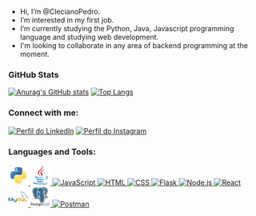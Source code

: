 - Hi, I’m @ClecianoPedro.
- I’m interested in my first job.
- I’m currently studying the Python, Java, Javascript programming language and studying web development.
- I'm looking to collaborate in any area of ​​backend programming at the moment.

### GitHub Stats
[![Anurag's GitHub stats](https://github-readme-stats.vercel.app/api?username=ClecianoPedro&show_icons=true&theme=radical)](https://github.com/ClecianoPedro/) [![Top Langs](https://github-readme-stats.vercel.app/api/top-langs/?username=ClecianoPedro&layout=compact&theme=radical)](https://github.com/ClecianoPedro/)


### Connect with me:
<p align="left">
<a href="https://www.linkedin.com/in/cleciano-pedro-888659293//" target="_blank"> <img align="center" src="https://raw.githubusercontent.com/rahuldkjain/github-profile-readme-generator/master/src/images/icons/Social/linked-in-alt.svg" alt="Perfil do LinkedIn" height="30" width="40" /></a>
<a href="https://www.instagram.com/clecianopedro/" target="_blank"> <img align="center" src="https://raw.githubusercontent.com/rahuldkjain/github-profile-readme-generator/master/src/images/icons/Social/instagram.svg" alt="Perfil do Instagram" height="30" width="40" /></a>
</p>

### Languages and Tools:
<p align="left"> <a href="https://www.python.org" target="_blank" rel="noreferrer"> <img src="https://raw.githubusercontent.com/devicons/devicon/master/icons/python/python-original.svg" alt="Python" width="40" height="40"/> </a> <a href="https://www.java.com" target="_blank" rel="noreferrer"> <img src="https://raw.githubusercontent.com/devicons/devicon/master/icons/java/java-original.svg" alt="Java" width="40" height="40"/> </a> <a href="https://developer.mozilla.org/pt-BR/docs/Web/JavaScript" target="_blank" rel="noreferrer"> <img src="https://www.svgrepo.com/show/349419/javascript.svg" alt="JavaScript" width="40" height="40"/> </a> <a href="https://developer.mozilla.org/pt-BR/docs/Web/HTML" target="_blank" rel="noreferrer"> <img src="https://www.svgrepo.com/show/353884/html-5.svg" alt="HTML" width="40" height="40"/> </a> <a href="https://developer.mozilla.org/pt-BR/docs/Web/CSS" target="_blank" rel="noreferrer"> <img src="https://www.svgrepo.com/show/353623/css-3.svg" alt="CSS" width="40" height="40"/> </a> <a href="https://flask.palletsprojects.com/en/stable/" target="_blank" rel="noreferrer"> <img src="https://flask.palletsprojects.com/en/stable/_images/flask-horizontal.png" target="_blank" alt="Flask" width="100" height="70"/> </a> <a href="https://nodejs.org/en" target="_blank" rel="noreferrer"> <img src="https://www.svgrepo.com/show/303658/nodejs-1-logo.svg" alt="Node.js" width="40" height="40"/> </a> <a href="https://react.dev/" target="_blank" rel="noreferrer"> <img src="https://www.svgrepo.com/show/303157/react-logo.svg" alt="React" width="40" height="40"/> </a> <a href="https://www.mysql.com/" target="_blank" rel="noreferrer"> <img src="https://raw.githubusercontent.com/devicons/devicon/master/icons/mysql/mysql-original-wordmark.svg" alt="MySQL" width="40" height="40"/> </a> <a href="https://www.postgresql.org" target="_blank" rel="noreferrer"> <img src="https://raw.githubusercontent.com/devicons/devicon/master/icons/postgresql/postgresql-original-wordmark.svg" alt="PostgreSQL" width="40" height="40"/> </a> <a href="https://postman.com" target="_blank" rel="noreferrer"> <img src="https://www.vectorlogo.zone/logos/getpostman/getpostman-icon.svg" alt="Postman" width="40" height="40"/> </a></p>
